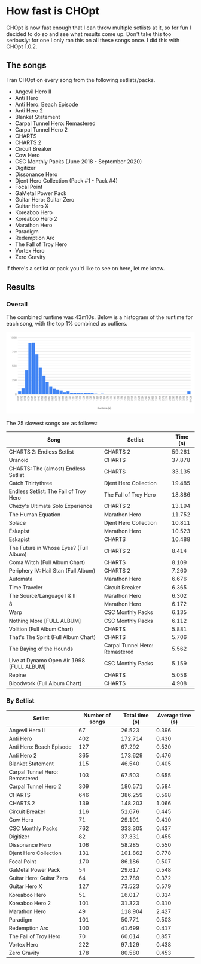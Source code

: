 # How fast is CHOpt

CHOpt is now fast enough that I can throw multiple setlists at it, so for fun I
decided to do so and see what results come up. Don't take this too seriously:
for one I only ran this on all these songs once. I did this with CHOpt 1.0.2.

## The songs

I ran CHOpt on every song from the following setlists/packs.

* Angevil Hero II
* Anti Hero
* Anti Hero: Beach Episode
* Anti Hero 2
* Blanket Statement
* Carpal Tunnel Hero: Remastered
* Carpal Tunnel Hero 2
* CHARTS
* CHARTS 2
* Circuit Breaker
* Cow Hero
* CSC Monthly Packs (June 2018 - September 2020)
* Digitizer
* Dissonance Hero
* Djent Hero Collection (Pack #1 - Pack #4)
* Focal Point
* GaMetal Power Pack
* Guitar Hero: Guitar Zero
* Guitar Hero X
* Koreaboo Hero
* Koreaboo Hero 2
* Marathon Hero
* Paradigm
* Redemption Arc
* The Fall of Troy Hero
* Vortex Hero
* Zero Gravity

If there's a setlist or pack you'd like to see on here, let me know.

## Results

### Overall

The combined runtime was 43m10s. Below is a histogram of the runtime for each
song, with the top 1% combined as outliers.

![Runtime histogram](runtime-histogram.svg)

The 25 slowest songs are as follows:

| Song                                      | Setlist                        | Time (s) |
| ----------------------------------------- | ------------------------------ | -------- |
| CHARTS 2: Endless Setlist                 | CHARTS 2                       | 59.261   |
| Uranoid                                   | CHARTS                         | 37.878   |
| CHARTS: The (almost) Endless Setlist      | CHARTS                         | 33.135   |
| Catch Thirtythree                         | Djent Hero Collection          | 19.485   |
| Endless Setlist: The Fall of Troy Hero    | The Fall of Troy Hero          | 18.886   |
| Chezy's Ultimate Solo Experience          | CHARTS 2                       | 13.194   |
| The Human Equation                        | Marathon Hero                  | 11.752   |
| Solace                                    | Djent Hero Collection          | 10.811   |
| Eskapist                                  | Marathon Hero                  | 10.523   |
| Eskapist                                  | CHARTS                         | 10.488   |
| The Future in Whose Eyes? (Full Album)    | CHARTS 2                       | 8.414    |
| Coma Witch (Full Album Chart)             | CHARTS                         | 8.109    |
| Periphery IV: Hail Stan (Full Album)      | CHARTS 2                       | 7.260    |
| Automata                                  | Marathon Hero                  | 6.676    |
| Time Traveler                             | Circuit Breaker                | 6.365    |
| The Source/Language I & II                | Marathon Hero                  | 6.302    |
| 8                                         | Marathon Hero                  | 6.172    |
| Warp                                      | CSC Monthly Packs              | 6.135    |
| Nothing More [FULL ALBUM]                 | CSC Monthly Packs              | 6.112    |
| Volition (Full Album Chart)               | CHARTS                         | 5.881    |
| That's The Spirit (Full Album Chart)      | CHARTS                         | 5.706    |
| The Baying of the Hounds                  | Carpal Tunnel Hero: Remastered | 5.562    |
| Live at Dynamo Open Air 1998 [FULL ALBUM] | CSC Monthly Packs              | 5.159    |
| Repine                                    | CHARTS                         | 5.056    |
| Bloodwork (Full Album Chart)              | CHARTS                         | 4.908    |

### By Setlist

| Setlist                        | Number of songs | Total time (s) | Average time (s) |
| ------------------------------ | --------------- | -------------- | ---------------- |
| Angevil Hero II                | 67              | 26.523         | 0.396            |
| Anti Hero                      | 402             | 172.714        | 0.430            |
| Anti Hero: Beach Episode       | 127             | 67.292         | 0.530            |
| Anti Hero 2                    | 365             | 173.629        | 0.476            |
| Blanket Statement              | 115             | 46.540         | 0.405            |
| Carpal Tunnel Hero: Remastered | 103             | 67.503         | 0.655            |
| Carpal Tunnel Hero 2           | 309             | 180.571        | 0.584            |
| CHARTS                         | 646             | 386.259        | 0.598            |
| CHARTS 2                       | 139             | 148.203        | 1.066            |         
| Circuit Breaker                | 116             | 51.676         | 0.445            |
| Cow Hero                       | 71              | 29.101         | 0.410            |
| CSC Monthly Packs              | 762             | 333.305        | 0.437            |
| Digitizer                      | 82              | 37.331         | 0.455            |
| Dissonance Hero                | 106             | 58.285         | 0.550            |
| Djent Hero Collection          | 131             | 101.862        | 0.778            |
| Focal Point                    | 170             | 86.186         | 0.507            |
| GaMetal Power Pack             | 54              | 29.617         | 0.548            |
| Guitar Hero: Guitar Zero       | 64              | 23.789         | 0.372            |
| Guitar Hero X                  | 127             | 73.523         | 0.579            |
| Koreaboo Hero                  | 51              | 16.017         | 0.314            |
| Koreaboo Hero 2                | 101             | 31.323         | 0.310            |
| Marathon Hero                  | 49              | 118.904        | 2.427            |
| Paradigm                       | 101             | 50.771         | 0.503            |
| Redemption Arc                 | 100             | 41.699         | 0.417            |
| The Fall of Troy Hero          | 70              | 60.014         | 0.857            |
| Vortex Hero                    | 222             | 97.129         | 0.438            |
| Zero Gravity                   | 178             | 80.580         | 0.453            |
